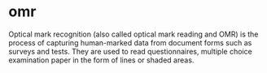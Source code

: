 # omr
Optical mark recognition (also called optical mark reading and OMR) is the process of capturing human-marked data from document forms such as surveys and tests. They are used to read questionnaires, multiple choice examination paper in the form of lines or shaded areas.
